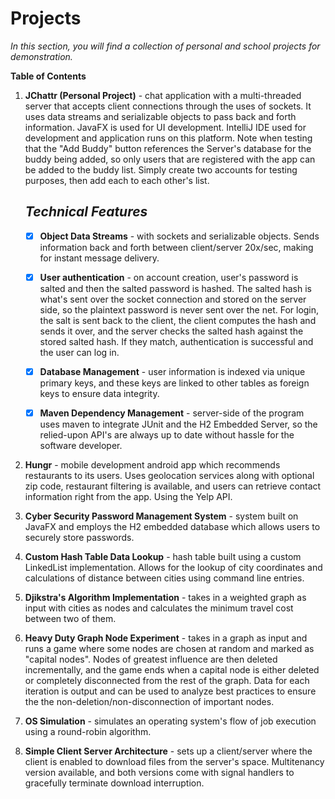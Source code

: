 # Projects

*In this section, you will find a collection of personal and school projects for demonstration.*

**Table of Contents**
1. **JChattr (Personal Project)** - chat application with a multi-threaded server that accepts client connections through the uses of sockets. It uses data streams and serializable objects to pass back and forth information. JavaFX is used for UI development. IntelliJ IDE used for development and application runs on this platform. Note when testing that the "Add Buddy" button references the Server's database for the buddy being added, so only users that are registered with the app can be added to the buddy list. Simply create two accounts for testing purposes, then add each to each other's list.

      *Technical Features*
    ------------------------------------
      - [x] **Object Data Streams** - with sockets and serializable objects. Sends information back and forth between client/server 20x/sec, making for instant message delivery.

      - [x] **User authentication** - on account creation, user's password is salted and then the salted password is hashed. The salted hash is what's sent over the socket connection and stored on the server side, so the plaintext password is never sent over the net. For login, the salt is sent back to the client, the client computes the hash and sends it over, and the server checks the salted hash against the stored salted hash. If they match, authentication is successful and the user can log in.

      - [x] **Database Management** - user information is indexed via unique primary keys, and these keys are linked to other tables as foreign keys to ensure data integrity.

     - [x] **Maven Dependency Management** - server-side of the program uses maven to integrate JUnit and the H2 Embedded Server, so the relied-upon API's are always up to date without hassle for the software developer.

2. **Hungr** - mobile development android app which recommends restaurants to its users. Uses geolocation services along with optional zip code, restaurant filtering is available, and users can retrieve contact information right from the app. Using the Yelp API.
3. **Cyber Security Password Management System** - system built on JavaFX and employs the H2 embedded database which allows users to securely store passwords.
4. **Custom Hash Table Data Lookup** - hash table built using a custom LinkedList implementation. Allows for the lookup of city coordinates and calculations of distance between cities using command line entries.
5. **Djikstra's Algorithm Implementation** - takes in a weighted graph as input with cities as nodes and calculates the minimum travel cost between two of them.
6. **Heavy Duty Graph Node Experiment** - takes in a graph as input and runs a game where some nodes are chosen at random and marked as "capital nodes". Nodes of greatest influence are then deleted incrementally, and the game ends when a capital node is either deleted or completely disconnected from the rest of the graph. Data for each iteration is output and can be used to analyze best practices to ensure the the non-deletion/non-disconnection of important nodes.
7. **OS Simulation** - simulates an operating system's flow of job execution using a round-robin algorithm.
8. **Simple Client Server Architecture** - sets up a client/server where the client is enabled to download files from the server's space. Multitenancy version available, and both versions come with signal handlers to gracefully terminate download interruption.

